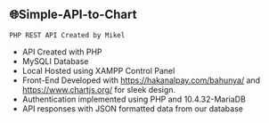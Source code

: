 ## 🌐Simple-API-to-Chart
```PHP REST API Created by Mikel```

- API Created with PHP
- MySQLI Database
- Local Hosted using XAMPP Control Panel
- Front-End Developed with https://hakanalpay.com/bahunya/ and https://www.chartjs.org/ for sleek design.
- Authentication implemented using PHP and 10.4.32-MariaDB
- API responses with JSON formatted data from our database